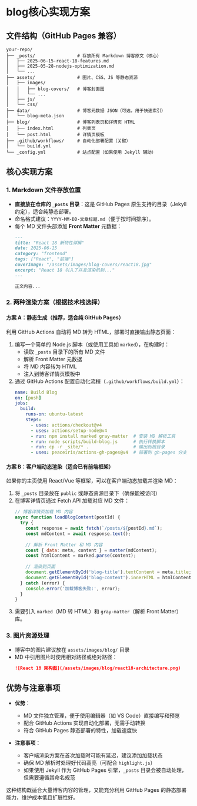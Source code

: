 # blog核心实现方案

## 文件结构（GitHub Pages 兼容）

```
your-repo/
├── _posts/                # 存放所有 Markdown 博客原文（核心）
│   ├── 2025-06-15-react-18-features.md
│   ├── 2025-05-28-nodejs-optimization.md
│   └── ...
├── assets/                # 图片、CSS、JS 等静态资源
│   ├── images/
│   │   ├── blog-covers/   # 博客封面图
│   │   └── ...
│   ├── js/
│   └── css/
├── data/                  # 博客元数据 JSON（可选，用于快速索引）
│   └── blog-meta.json
├── blog/                  # 博客列表页和详情页 HTML
│   ├── index.html         # 列表页
│   └── post.html          # 详情页模板
├── .github/workflows/     # 自动化部署配置（关键）
│   └── build.yml
└── _config.yml            # 站点配置（如果使用 Jekyll 辅助）
```

## 核心实现方案

### 1. Markdown 文件存放位置
- **直接放在仓库的 `_posts` 目录**：这是 GitHub Pages 原生支持的目录（Jekyll 约定），适合纯静态部署。
- 命名格式建议：`YYYY-MM-DD-文章标题.md`（便于按时间排序）。
- 每个 MD 文件头部添加 **Front Matter** 元数据：
  ```markdown
  ---
  title: "React 18 新特性详解"
  date: 2025-06-15
  category: "frontend"
  tags: ["React", "前端"]
  coverImage: "/assets/images/blog-covers/react18.jpg"
  excerpt: "React 18 引入了并发渲染机制..."
  ---
  
  正文内容...
  ```

### 2. 两种渲染方案（根据技术栈选择）

#### 方案 A：静态生成（推荐，适合纯 GitHub Pages）
利用 GitHub Actions 自动将 MD 转为 HTML，部署时直接输出静态页面：
1. 编写一个简单的 Node.js 脚本（或使用工具如 `marked`），在构建时：
   - 读取 `_posts` 目录下的所有 MD 文件
   - 解析 Front Matter 元数据
   - 将 MD 内容转为 HTML
   - 注入到博客详情页模板中
2. 通过 GitHub Actions 配置自动化流程（`.github/workflows/build.yml`）：
   ```yaml
   name: Build Blog
   on: [push]
   jobs:
     build:
       runs-on: ubuntu-latest
       steps:
         - uses: actions/checkout@v4
         - uses: actions/setup-node@v4
         - run: npm install marked gray-matter  # 安装 MD 解析工具
         - run: node scripts/build-blog.js      # 执行转换脚本
         - run: cp -r _site/* .                 # 输出到根目录
         - uses: peaceiris/actions-gh-pages@v4  # 部署到 gh-pages 分支
   ```

#### 方案 B：客户端动态渲染（适合已有前端框架）
如果你的主页使用 React/Vue 等框架，可以在客户端动态加载并渲染 MD：
1. 将 `_posts` 目录放在 `public` 或静态资源目录下（确保能被访问）
2. 在博客详情页通过 Fetch API 加载对应 MD 文件：
   ```javascript
   // 博客详情页加载 MD 内容
   async function loadBlogContent(postId) {
     try {
       const response = await fetch(`/posts/${postId}.md`);
       const mdContent = await response.text();
       
       // 解析 Front Matter 和 MD 内容
       const { data: meta, content } = matter(mdContent);
       const htmlContent = marked.parse(content);
       
       // 渲染到页面
       document.getElementById('blog-title').textContent = meta.title;
       document.getElementById('blog-content').innerHTML = htmlContent;
     } catch (error) {
       console.error('加载博客失败:', error);
     }
   }
   ```
3. 需要引入 `marked`（MD 转 HTML）和 `gray-matter`（解析 Front Matter）库。

### 3. 图片资源处理
- 博客中的图片建议放在 `assets/images/blog/` 目录
- MD 中引用图片时使用相对路径或绝对路径：
  ```markdown
  ![React 18 架构图](/assets/images/blog/react18-architecture.png)
  ```

## 优势与注意事项

- **优势**：
  - MD 文件独立管理，便于使用编辑器（如 VS Code）直接编写和预览
  - 配合 GitHub Actions 实现自动化部署，无需手动转换
  - 符合 GitHub Pages 静态部署的特性，加载速度快

- **注意事项**：
  - 客户端渲染方案在首次加载时可能有延迟，建议添加加载状态
  - 确保 MD 解析时处理好代码高亮（可配合 `highlight.js`）
  - 如果使用 Jekyll 作为 GitHub Pages 引擎，`_posts` 目录会被自动处理，但需要遵循其命名规范

这种结构既适合大量博客内容的管理，又能充分利用 GitHub Pages 的静态部署能力，维护成本低且扩展性好。